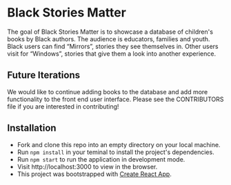 # Black Stories Matter 
The goal of Black Stories Matter is to showcase a database of children's books by Black authors. 
The audience is educators, families and youth. 
Black users can find “Mirrors”, stories they see themselves in. 
Other users visit for “Windows”, stories that give them a look into another experience.

## Future Iterations
We would like to continue adding books to the database and add more functionality to the front end user interface.
Please see the CONTRIBUTORS file if you are interested in contributing!

## Installation
- Fork and clone this repo into an empty directory on your local machine.
- Run `npm install` in your teminal to install the project's dependencies.
- Run `npm start` to run the application in development mode.
- Visit http://localhost:3000 to view in the browser.
- This project was bootstrapped with [Create React App](https://github.com/facebook/create-react-app).
